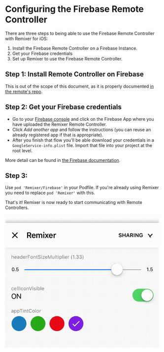 # Configuring the Firebase Remote Controller

There are three steps to being able to use the Firebase Remote Controller with Remixer for iOS:

1. Install the Firebase Remote Controller on a Firebase Instance.
2. Get your Firebase credentials
3. Set up Remixer to use the Firebase Remote Controller.

## Step 1: Install Remote Controller on Firebase

This is out of the scope of this document, as it is properly documented [in the remote's repo](https://www.github.com/material-foundation/material-remixer-remote-web).

## Step 2: Get your Firebase credentials

- Go to your [Firebase console](https://console.firebase.google.com) and click on the Firebase App where you have uploaded the Remixer Remote Controller.
- Click _Add another app_ and follow the instructions (you can reuse an already registered app if that is appropriate).
- After you finish that flow you'll be able download your credentials in a `GoogleService-info.plist` file. Import that file into your project at the root level.

More detail can be found in [the Firebase documentation](https://firebase.google.com/docs/ios/setup#manually_add_firebase).

## Step 3: 
Use `pod 'Remixer/Firebase'` in your Podfile. If you're already using Remixer you need to replace `pod 'Remixer'` with this.

That's it! Remixer is now ready to start communicating with Remote Controllers.

<img align="center" src="sharingDemo.gif" width="500px">

